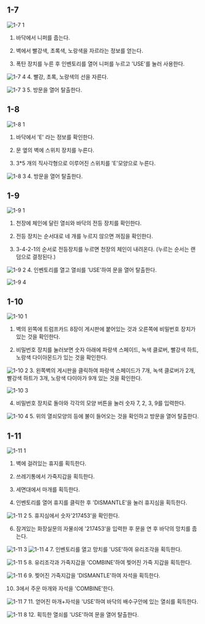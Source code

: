 ## 1-7

![1-7 1](https://user-images.githubusercontent.com/43788948/47699572-aa76a300-dc56-11e8-9e46-d402edf7f213.PNG)
1. 바닥에서 니퍼를 줍는다.

2. 벽에서 빨강색, 초록색, 노랑색을 자르라는 정보를 얻는다.

3. 폭탄 장치를 누른 후 인벤토리를 열어 니퍼를 누르고 'USE'를 눌러 사용한다.

![1-7 4](https://user-images.githubusercontent.com/43788948/47700078-74d2b980-dc58-11e8-844b-51c96c7002c5.PNG)
4. 빨강, 초록, 노랑색의 선을 자른다.

![1-7 3](https://user-images.githubusercontent.com/43788948/47699576-ab0f3980-dc56-11e8-96fd-5565d440e23c.PNG)
5. 방문을 열어 탈출한다.

## 1-8

![1-8 1](https://user-images.githubusercontent.com/43788948/47699577-ab0f3980-dc56-11e8-9993-f951cde89933.PNG)
1. 바닥에서 'E' 라는 정보를 확인한다.

2. 문 옆의 벽에 스위치 장치를 누른다.

3. 3*5 개의 직사각형으로 이루어진 스위치를 'E'모양으로 누른다.

![1-8 3](https://user-images.githubusercontent.com/43788948/47699579-aba7d000-dc56-11e8-9256-b31573ca06c0.PNG)
4. 방문을 열어 탈출한다.

## 1-9

![1-9 1](https://user-images.githubusercontent.com/43788948/47699580-aba7d000-dc56-11e8-9e37-bd08ad5858c8.PNG)
1. 천장에 체인에 달린 열쇠와 바닥의 전등 장치를 확인한다.

2. 전등 장치는 순서대로 네 개를 누르지 않으면 꺼짐을 확인한다.

3. 3-4-2-1의 순서로 전등장치를 누르면 천장의 체인이 내려온다.
(누르는 순서는 랜덤으로 결정된다.)

![1-9 2](https://user-images.githubusercontent.com/43788948/47699581-aba7d000-dc56-11e8-972a-466cf078cfb0.PNG)
4. 인벤토리를 열고 열쇠를 'USE'하여 문을 열어 탈출한다.

![1-9 4](https://user-images.githubusercontent.com/43788948/47700079-756b5000-dc58-11e8-85cd-055cc4ac7036.PNG)


## 1-10

![1-10 1](https://user-images.githubusercontent.com/43788948/47699582-aba7d000-dc56-11e8-9c69-c4be2e4454f0.PNG)
1. 벽의 왼쪽에 트럼프카드 8장이 게시판에 붙어있는 것과 오른쪽에 비밀번호 장치가 있는 것을 확인한다.

2. 비밀번호 장치를 눌러보면 숫자 아래에 파랑색 스페이드, 녹색 클로버, 빨강색 하트, 
노랑색 다이아몬드가 있는 것을 확인한다.

![1-10 2](https://user-images.githubusercontent.com/43788948/47699583-ac406680-dc56-11e8-9b67-14211f19f0a0.PNG)
3. 왼쪽벽의 게시판을 클릭하여 파랑색 스페이드가 7개, 녹색 클로버가 2개, 빨강색 하트가 3개,
노랑색 다이아가 9개 있는 것을 확인한다.

![1-10 3](https://user-images.githubusercontent.com/43788948/47699584-ac406680-dc56-11e8-9836-4176cd0992dc.PNG)

4. 비밀번호 장치로 돌아와 각각의 모양 버튼을 눌러 숫자 7, 2, 3, 9를 입력한다.

![1-10 4](https://user-images.githubusercontent.com/43788948/47699585-ac406680-dc56-11e8-84b7-9e8c6cdb45a1.PNG)
5. 위의 열쇠모양의 등에 불이 들어오는 것을 확인하고 방문을 열어 탈출한다.

## 1-11

![1-11 1](https://user-images.githubusercontent.com/43788948/47699586-acd8fd00-dc56-11e8-8401-7fa623bca1a4.PNG)

1. 벽에 걸려있는 휴지를 획득한다.

2. 쓰레기통에서 가죽지갑을 획득한다.

3. 세면대에서 마개를 획득한다.

4. 인벤토리를 열어 휴지를 클릭한 후 'DISMANTLE'을 눌러 휴지심을 획득한다.

![1-11 2](https://user-images.githubusercontent.com/43788948/47699587-acd8fd00-dc56-11e8-8f74-4d14e4b71088.PNG)
5. 휴지심에서 숫자'217453'을 확인한다.

6. 잠겨있는 화장실문의 자물쇠에 '217453'을 입력한 후 문을 연 후 바닥의 망치를 줍는다.

![1-11 3](https://user-images.githubusercontent.com/43788948/47699589-ad719380-dc56-11e8-9076-0162b0a17d0c.PNG)
![1-11 4](https://user-images.githubusercontent.com/43788948/47699592-ad719380-dc56-11e8-886a-28efd02f3f9a.PNG)
7. 인벤토리를 열고 망치를 'USE'하여 유리조각을 획득한다.

![1-11 5](https://user-images.githubusercontent.com/43788948/47699593-ae0a2a00-dc56-11e8-8e4e-d79ad5444c58.PNG)
8. 유리조각과 가죽지갑을 'COMBINE'하여 찢어진 가죽 지갑을 획득한다.

![1-11 6](https://user-images.githubusercontent.com/43788948/47699594-ae0a2a00-dc56-11e8-93a1-438955349808.PNG)
9. 찢어진 가죽지갑을 'DISMANTLE'하여 자석을 획득한다.

10. 3에서 주운 마개와 자석을 'COMBINE'한다.

![1-11 7](https://user-images.githubusercontent.com/43788948/47699595-af3b5700-dc56-11e8-941a-05b79bec600b.PNG)
11. 얻어진 마개+자석을 'USE'하여 바닥의 배수구안에 있는 열쇠를 획득한다.

![1-11 8](https://user-images.githubusercontent.com/43788948/47699596-af3b5700-dc56-11e8-93e0-f6de65e88d55.PNG)
12. 획득한 열쇠를 'USE'하여 문을 열어 탈출한다.


